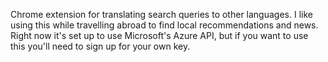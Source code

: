 Chrome extension for translating search queries to other languages. I like using this while travelling abroad to find local recommendations and news. Right now it's set up to use Microsoft's Azure API, but if you want to use this you'll need to sign up for your own key.